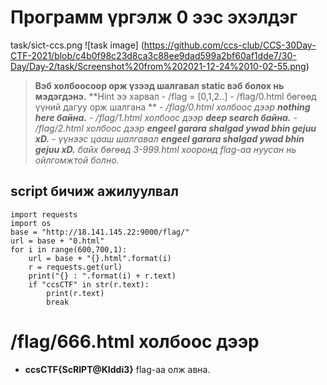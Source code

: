 # Программ үргэлж 0 ээс эхэлдэг

task/sict-ccs.png
![task image] (https://github.com/ccs-club/CCS-30Day-CTF-2021/blob/c4b0f98c23d8ca3c88ee9dad599a2bf60af1dde7/30-Day/Day-2/task/Screenshot%20from%202021-12-24%2010-02-55.png)
> **Вэб холбоосоор орж үзээд шалгавал static вэб болох нь мэдэгдэнэ.** 
> **Hint ээ харвал
    - /flag = [0,1,2..]
    - /flag/0.html
бөгөөд үүний дагуу орж шалгана **
    - */flag/0.html холбоос дээр **nothing here байна.***
    - */flag/1.html холбоос дээр **deep search байна.***
    - */flag/2.html холбоос дээр **engeel garara shalgad ywad bhin gejuu xD.***
    - *үүнээс  цааш шалгавал **engeel garara shalgad ywad bhin gejuu xD.** байх бөгөөд 3-999.html хооронд flag-аа нуусан нь ойлгомжтой болно.*

## script бичиж ажилуулвал

```
import requests
import os
base = "http://18.141.145.22:9000/flag/"
url = base + "0.html"
for i in range(600,700,1):
	url = base + "{}.html".format(i)
	r = requests.get(url)
	print("{} : ".format(i) + r.text)
	if "ccsCTF" in str(r.text):
		print(r.text)
		break

```

# /flag/666.html холбоос дээр

- **ccsCTF{ScRIPT@KIddi3}** flag-aa олж авна.
